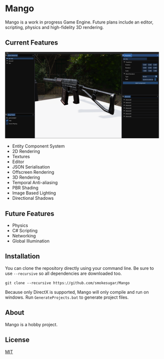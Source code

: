 # Mango

Mango is a work in progress Game Engine. Future plans include an editor, scripting, physics and high-fidelity 3D rendering.

## Current Features

![Epic Image](https://github.com/smokesugar/Mango/blob/main/resources/Showcase.PNG)

- Entity Component System
- 2D Rendering
- Textures
- Editor
- JSON Serialisation
- Offscreen Rendering
- 3D Rendering
- Temporal Anti-aliasing
- PBR Shading
- Image Based Lighting
- Directional Shadows

## Future Features
- Physics
- C# Scripting
- Networking
- Global Illumination

## Installation

You can clone the repository directly using your command line. Be sure to use `--recursive` so all dependencies are downloaded too.

```
git clone --recursive https://github.com/smokesugar/Mango
```
Because only DirectX is supported, Mango will only compile and run on windows. Run `GenerateProjects.bat` to generate project files.

## About
Mango is a hobby project.

## License
[MIT](https://choosealicense.com/licenses/mit/)
